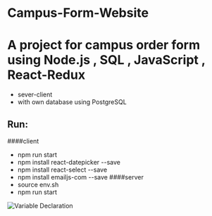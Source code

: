 # Campus-Form-Website

# A project for campus order form using Node.js , SQL , JavaScript , React-Redux 
* sever-client
* with own database using PostgreSQL
## Run: 
####client 
* npm run start
* npm install react-datepicker --save
* npm install react-select --save
* npm install emailjs-com --save
####server
* source env.sh 
* npm run start

![Variable Declaration](/images/002.png)



